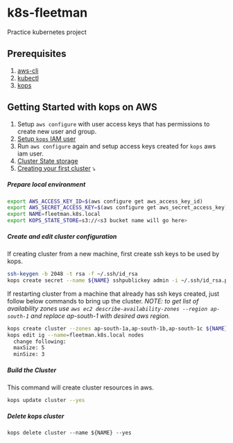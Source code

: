 # k8s-fleetman
Practice kubernetes project

## Prerequisites
1. [aws-cli](https://github.com/aws/aws-cli "aws-cli github repo")
2. [kubectl](https://kubernetes.io/docs/tasks/tools/install-kubectl/)
3. [kops](https://github.com/kubernetes/kops#installing)

## Getting Started with kops on AWS
1. Setup `aws configure` with user access keys that has permissions to create new user and group.
2. [Setup `kops` IAM user](https://github.com/kubernetes/kops/blob/master/docs/getting_started/aws.md#setup-iam-user)
3. Run `aws configure` again and setup access keys created for `kops` aws iam user.
4. [Cluster State storage](https://github.com/kubernetes/kops/blob/master/docs/getting_started/aws.md#cluster-state-storage) 
5. [Creating your first cluster](https://github.com/kubernetes/kops/blob/master/docs/getting_started/aws.md#creating-your-first-cluster) :arrow_heading_down:
##### Prepare local environment
  ```bash
  export AWS_ACCESS_KEY_ID=$(aws configure get aws_access_key_id)
  export AWS_SECRET_ACCESS_KEY=$(aws configure get aws_secret_access_key)
  export NAME=fleetman.k8s.local
  export KOPS_STATE_STORE=s3://<s3 bucket name will go here>
  ```
##### Create and edit cluster configuration
  If creating cluster from a new machine, first create ssh keys to be used by kops.
  ```bash
  ssh-keygen -b 2048 -t rsa -f ~/.ssh/id_rsa
  kops create secret --name ${NAME} sshpublickey admin -i ~/.ssh/id_rsa.pub
  ```
  If restarting cluster from a machine that already has ssh keys created, just follow below commands to bring up the cluster.
  *NOTE: to get list of availability zones use `aws ec2 describe-availability-zones --region ap-south-1` and replace ap-south-1 with desired aws region.*
  ```bash
  kops create cluster --zones ap-south-1a,ap-south-1b,ap-south-1c ${NAME}
  kops edit ig --name=fleetman.k8s.local nodes
    change following:
    maxSize: 5
    minSize: 3
  ```
##### Build the Cluster
This command will create cluster resources in aws.
```bash
kops update cluster --yes
```

##### Delete kops cluster
`kops delete cluster --name ${NAME} --yes`